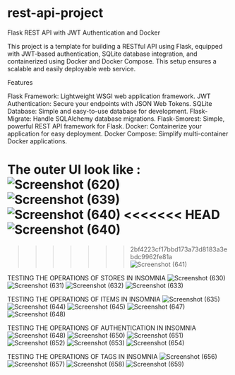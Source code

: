 # rest-api-project

Flask REST API with JWT Authentication and Docker

This project is a template for building a RESTful API using Flask, equipped with JWT-based authentication, 
SQLite database integration, and containerized using Docker and Docker Compose.
This setup ensures a scalable and easily deployable web service.

Features

Flask Framework: Lightweight WSGI web application framework.
JWT Authentication: Secure your endpoints with JSON Web Tokens.
SQLite Database: Simple and easy-to-use database for development.
Flask-Migrate: Handle SQLAlchemy database migrations.
Flask-Smorest: Simple, powerful REST API framework for Flask.
Docker: Containerize your application for easy deployment.
Docker Compose: Simplify multi-container Docker applications.

The outer UI look like :
![Screenshot (620)](https://github.com/Binod231/rest-api-project/assets/110877218/1d9b2b74-bb75-482c-a0ae-8102870c3b83)
![Screenshot (639)](https://github.com/Binod231/rest-api-project/assets/110877218/014586ab-68ce-4123-af84-f8eb9db8b9d3)
![Screenshot (640)](https://github.com/Binod231/rest-api-project/assets/110877218/5f311026-25fd-47eb-ab64-ecc4ecb840a5)
<<<<<<< HEAD
![Screenshot (640)](https://github.com/Binod231/rest-api-project/assets/110877218/5f311026-25fd-47eb-ab64-ecc4ecb840a5)
=======
>>>>>>> 2bf4223cf17bbd173a73d8183a3ebdc9962fe81a
![Screenshot (641)](https://github.com/Binod231/rest-api-project/assets/110877218/faa4258e-c303-4c8c-8b6a-be0f65370bc3)

TESTING THE OPERATIONS OF STORES IN INSOMNIA
![Screenshot (630)](https://github.com/Binod231/rest-api-project/assets/110877218/7f52b23c-2e29-4584-abe8-c5995a0e947f)
![Screenshot (631)](https://github.com/Binod231/rest-api-project/assets/110877218/078d355c-6f6a-4663-b7a1-dcc1e7621a6f)
![Screenshot (632)](https://github.com/Binod231/rest-api-project/assets/110877218/bc3bc808-7c9f-4432-bdcc-f9b9d287d3fd)
![Screenshot (633)](https://github.com/Binod231/rest-api-project/assets/110877218/a91685fc-229a-4e38-9cde-b3a64f305a69)

TESTING THE OPERATIONS OF ITEMS IN INSOMNIA
![Screenshot (635)](https://github.com/Binod231/rest-api-project/assets/110877218/bcf8b705-fc29-4770-8b78-9cf81b03b1be)
![Screenshot (644)](https://github.com/Binod231/rest-api-project/assets/110877218/bec27ee9-4cf3-4ada-b492-d4cd87ecee60)
![Screenshot (645)](https://github.com/Binod231/rest-api-project/assets/110877218/5292c007-cc19-40d0-9ac7-33fb85aff397)
![Screenshot (647)](https://github.com/Binod231/rest-api-project/assets/110877218/d1116273-41d9-453a-a0f9-cb542a3c5798)
![Screenshot (648)](https://github.com/Binod231/rest-api-project/assets/110877218/5a6037ce-9390-4452-8fd9-cc70a19fb462)

TESTING THE OPERATIONS OF AUTHENTICATION IN INSOMNIA
![Screenshot (648)](https://github.com/Binod231/rest-api-project/assets/110877218/588c8b4a-5bef-48ed-b176-c226418fe742)
![Screenshot (650)](https://github.com/Binod231/rest-api-project/assets/110877218/200b70f0-2a2a-42cd-bc2c-f9d56b9e703d)
![Screenshot (651)](https://github.com/Binod231/rest-api-project/assets/110877218/edea2a1e-0c45-4982-a507-9f3b32c7dfdd)
![Screenshot (652)](https://github.com/Binod231/rest-api-project/assets/110877218/383fce4e-352b-4a2a-a614-83135606a37f)
![Screenshot (653)](https://github.com/Binod231/rest-api-project/assets/110877218/da7ba8bc-13c7-4ae2-8178-1ef1f86e7e42)
![Screenshot (654)](https://github.com/Binod231/rest-api-project/assets/110877218/97381111-980a-45ba-983e-db7d05bc91b8)

TESTING THE OPERATIONS OF TAGS IN INSOMNIA
![Screenshot (656)](https://github.com/Binod231/rest-api-project/assets/110877218/6f5d035f-56f9-47e2-8de9-1ebaf6182093)
![Screenshot (657)](https://github.com/Binod231/rest-api-project/assets/110877218/839ae6b5-7371-4a36-b337-d90d44bd6132)
![Screenshot (658)](https://github.com/Binod231/rest-api-project/assets/110877218/639e4b9e-b4c8-4bdd-aa06-f224de56b7b5)
![Screenshot (659)](https://github.com/Binod231/rest-api-project/assets/110877218/0a5fe11c-e3d8-4546-9bb3-d9c90d72e9e1) 
